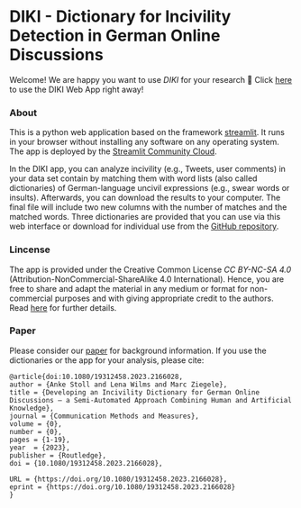 # DIKI - Dictionary for Incivility Detection in German Online Discussions


Welcome! We are happy you want to use *DIKI* for your research 💞 Click [here](https://dikilimitedminds.streamlit.app/) to use the DIKI Web App right away!


### About

This is a python web application based on the framework [streamlit](https://docs.streamlit.io/library/get-started). It runs in your browser without installing any software on any operating system. The app is deployed by the [Streamlit Community Cloud](https://docs.streamlit.io/streamlit-community-cloud).


In the DIKI app, you can analyze incivility (e.g., Tweets, user comments) in your data set contain by matching them with word lists (also called dictionaries) of German-language uncivil expressions (e.g., swear words or insults). Afterwards, you can download the results to your computer. The final file will include two new columns with the number of matches and the matched words.
Three dictionaries are provided that you can use via this web interface or download for individual use from the [GitHub repository](https://github.com/ankekat1000/DIKI). 

### Lincense

The app is provided under the Creative Common License *CC BY-NC-SA 4.0* (Attribution-NonCommercial-ShareAlike 4.0 International). Hence, you are free to share and adapt the material in any medium or format for non-commercial purposes and with giving appropriate credit to the authors. Read [here](https://creativecommons.org/licenses/by-nc-sa/4.0/) for further details.

### Paper

Please consider our [paper](https://www.tandfonline.com/doi/full/10.1080/19312458.2023.2166028?src=) for background information. If you use the dictionaries or the app for your analysis, please cite:

```
@article{doi:10.1080/19312458.2023.2166028,
author = {Anke Stoll and Lena Wilms and Marc Ziegele},
title = {Developing an Incivility Dictionary for German Online Discussions – a Semi-Automated Approach Combining Human and Artificial Knowledge},
journal = {Communication Methods and Measures},
volume = {0},
number = {0},
pages = {1-19},
year  = {2023},
publisher = {Routledge},
doi = {10.1080/19312458.2023.2166028},

URL = {https://doi.org/10.1080/19312458.2023.2166028},
eprint = {https://doi.org/10.1080/19312458.2023.2166028}
}
```

